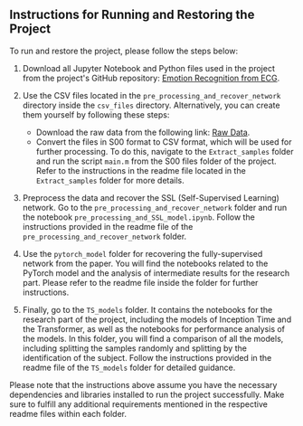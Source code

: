 ## Instructions for Running and Restoring the Project

To run and restore the project, please follow the steps below:

1. Download all Jupyter Notebook and Python files used in the project from the project's GitHub repository: [Emotion Recognition from ECG](https://github.com/CEitanC/Emotion_Recognition_from_ECG_Eitan_Cohen).

2. Use the CSV files located in the `pre_processing_and_recover_network` directory inside the `csv_files` directory. Alternatively, you can create them yourself by following these steps:
   - Download the raw data from the following link: [Raw Data](https://easy.dans.knaw.nl/ui/datasets/id/easy-dataset:58624).
   - Convert the files in S00 format to CSV format, which will be used for further processing. To do this, navigate to the `Extract_samples` folder and run the script `main.m` from the S00 files folder of the project. Refer to the instructions in the readme file located in the `Extract_samples` folder for more details.

3. Preprocess the data and recover the SSL (Self-Supervised Learning) network. Go to the `pre_processing_and_recover_network` folder and run the notebook `pre_processing_and_SSL_model.ipynb`. Follow the instructions provided in the readme file of the `pre_processing_and_recover_network` folder.

4. Use the `pytorch_model` folder for recovering the fully-supervised network from the paper. You will find the notebooks related to the PyTorch model and the analysis of intermediate results for the research part. Please refer to the readme file inside the folder for further instructions.

5. Finally, go to the `TS_models` folder. It contains the notebooks for the research part of the project, including the models of Inception Time and the Transformer, as well as the notebooks for performance analysis of the models. In this folder, you will find a comparison of all the models, including splitting the samples randomly and splitting by the identification of the subject. Follow the instructions provided in the readme file of the `TS_models` folder for detailed guidance.

Please note that the instructions above assume you have the necessary dependencies and libraries installed to run the project successfully. Make sure to fulfill any additional requirements mentioned in the respective readme files within each folder.
